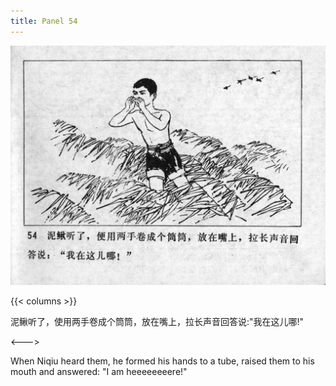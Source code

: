 ```yaml
---
title: Panel 54
---
```


![niqiu page](./../../../images/niqiu/seifert0397_nqkg_0058_054.jpg)

{{< columns >}}

泥鳅听了，使用两手卷成个筒筒，放在嘴上，拉长声音回答说:"我在这儿哪!"

<--->

When Niqiu heard them, he formed his hands to a tube, raised them to his mouth and answered: "I am heeeeeeeere!"